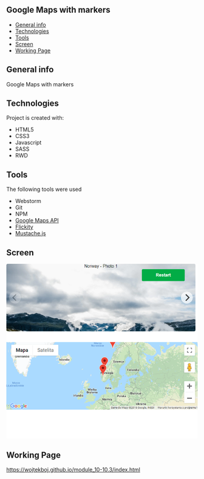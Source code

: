 ## Google Maps with markers
* [General info](#general-info)
* [Technologies](#technologies)
* [Tools](#tools)
* [Screen](#screen)
* [Working Page](#working-page)

## General info
Google Maps with markers

## Technologies
Project is created with:
* HTML5
* CSS3
* Javascript
* SASS
* RWD

## Tools
The following tools were used
* Webstorm
* Git
* NPM
* <a href="https://developers.google.com/maps/documentation/javascript/adding-a-google-map">Google Maps API</a>
* <a href="https://flickity.metafizzy.co/">Flickity</a> 
* <a href="https://github.com/janl/mustache.js">Mustache.js</a> 

## Screen 

![Screen](https://github.com/wojtekboj/module_10-10.3/blob/master/images/screencapture.png)

## Working Page
https://wojtekboj.github.io/module_10-10.3/index.html